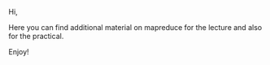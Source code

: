 Hi,

Here you can find additional material on mapreduce for the lecture and also for the practical.

Enjoy!
